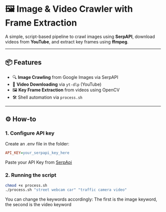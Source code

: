 # 🖼️ Image & Video Crawler with Frame Extraction

A simple, script-based pipeline to crawl images using **SerpAPI**, download videos from **YouTube**, and extract key frames using **ffmpeg**.

---

## 📦 Features

- 🔍 **Image Crawling** from Google Images via SerpAPI
- 🎥 **Video Downloading** via `yt-dlp` (YouTube)
- 🖼️ **Key Frame Extraction** from videos using OpenCV
- 🛠️ Shell automation via `process.sh`

---

## ⚙️ How-to
### 1. Configure API key
Create an .env file in the folder: 
```ini 
API_KEY=your_serpapi_key_here
```
Paste your API Key from [SerpApi](https://serpapi.com/users/sign_in)

### 2. Running the script 
```bash 
chmod +x process.sh
./process.sh "street webcam car" "traffic camera video"
```
You can change the keywords accordingly: The first is the image keyword, the second is the video keyword

